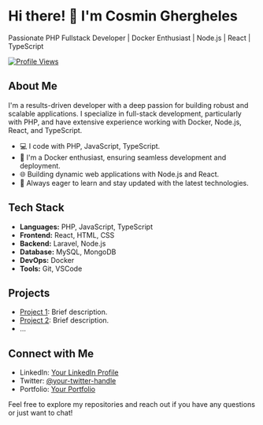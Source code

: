 # Hi there! 👋 I'm Cosmin Ghergheles

Passionate PHP Fullstack Developer | Docker Enthusiast | Node.js | React | TypeScript

[![Profile Views](https://komarev.com/ghpvc/?username=GRGL-RC&color=brightgreen)](https://github.com/GRGL-RC)

## About Me

I'm a results-driven developer with a deep passion for building robust and scalable applications. I specialize in full-stack development, particularly with PHP, and have extensive experience working with Docker, Node.js, React, and TypeScript.

- 💻 I code with PHP, JavaScript, TypeScript.
- 🐳 I'm a Docker enthusiast, ensuring seamless development and deployment.
- 🌐 Building dynamic web applications with Node.js and React.
- 🚀 Always eager to learn and stay updated with the latest technologies.

## Tech Stack

- **Languages:** PHP, JavaScript, TypeScript
- **Frontend:** React, HTML, CSS
- **Backend:** Laravel, Node.js
- **Database:** MySQL, MongoDB
- **DevOps:** Docker
- **Tools:** Git, VSCode

## Projects

- [Project 1](link-to-project-1): Brief description.
- [Project 2](link-to-project-2): Brief description.
- ...

## Connect with Me

- LinkedIn: [Your LinkedIn Profile](https://www.linkedin.com/in/your-profile)
- Twitter: [@your-twitter-handle](https://twitter.com/your-twitter-handle)
- Portfolio: [Your Portfolio](https://your-portfolio.com)

Feel free to explore my repositories and reach out if you have any questions or just want to chat!

